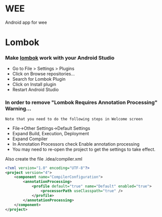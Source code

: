 # WEE
Android app for wee

# Lombok

### Make [lombok](https://projectlombok.org/setup/android) work with your Android Studio
- Go to File > Settings > Plugins
- Click on Browse repositories...
- Search for Lombok Plugin
- Click on Install plugin
- Restart Android Studio

### In order to remove "Lombok Requires Annotation Processing" Warning...
`Note that you need to do the following steps in Welcome screen`
- File->Other Settings->Default Settings
- Expand Build, Execution, Deployment
- Expand Compiler
- In Annotation Processors check Enable annotation processing
- You may need to re-open the project to get the settings to take effect.

Also create the file .idea/compiler.xml
```xml
<?xml version="1.0" encoding="UTF-8"?>
<project version="4">
    <component name="CompilerConfiguration">
        <annotationProcessing>
            <profile default="true" name="Default" enabled="true">                <!-- Used to remove lombok warning -->
                <processorPath useClasspath="true" />
            </profile>
        </annotationProcessing>
    </component>
</project>
```
